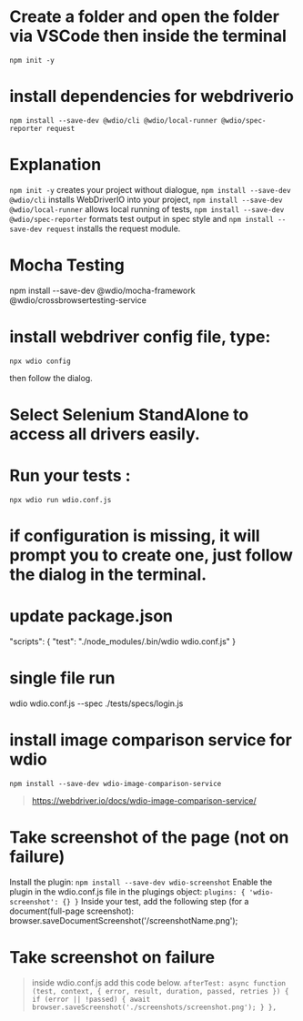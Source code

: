 
# Create a folder and open the folder via VSCode then inside the terminal
`npm init -y`

# install dependencies for webdriverio

`npm install --save-dev @wdio/cli @wdio/local-runner @wdio/spec-reporter request`

# Explanation
`npm init -y` creates your project without dialogue, 
`npm install --save-dev @wdio/cli` installs WebDriverIO into your project, 
`npm install --save-dev @wdio/local-runner` allows local running of tests, 
`npm install --save-dev @wdio/spec-reporter` formats test output in spec style and 
`npm install --save-dev request` installs the request module.


# Mocha Testing
npm install --save-dev @wdio/mocha-framework @wdio/crossbrowsertesting-service

# install webdriver config file, type:
`npx wdio config` 

then follow the dialog.

# Select Selenium StandAlone to access all drivers easily.

# Run your tests : 
`npx wdio run wdio.conf.js`

# if configuration is missing, it will prompt you to create one, just follow the dialog in the terminal.

# update package.json

"scripts": {
    "test": "./node_modules/.bin/wdio wdio.conf.js"
}

# single file run
wdio wdio.conf.js --spec ./tests/specs/login.js

# install image comparison service for wdio
`npm install --save-dev wdio-image-comparison-service`
> https://webdriver.io/docs/wdio-image-comparison-service/

# Take screenshot of the page (not on failure)
Install the plugin: `npm install --save-dev wdio-screenshot` 
Enable the plugin in the wdio.conf.js file in the plugings object: `plugins: { 'wdio-screenshot': {} }`
Inside your test, add the following step (for a document(full-page screenshot): browser.saveDocumentScreenshot('<screenShotsPath>/screenshotName.png');


# Take screenshot on failure
> inside wdio.conf.js add this code below.
`
  afterTest: async function (test, context, { error, result, duration, passed, retries }) {
        if (error || !passed) {
            await browser.saveScreenshot('./screenshots/screenshot.png');
        }
    },
`
